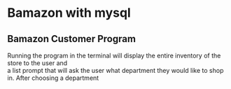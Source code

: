 # Bamazon with mysql
## Bamazon Customer Program
Running the program in the terminal will display the entire inventory of the store to the user and <br>
a list prompt that will ask the user what department they would like to shop in. After choosing a department <br>
 

